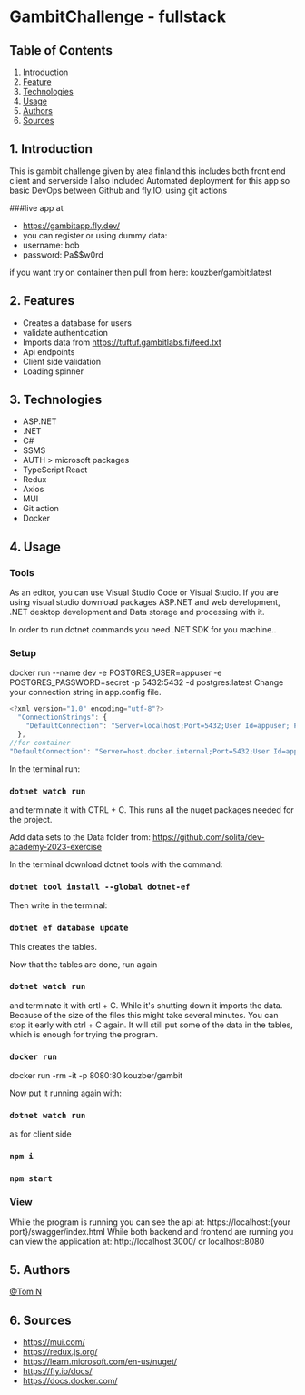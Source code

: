 ﻿# GambitChallenge - fullstack
## Table of Contents
1. [Introduction](#intro)
2. [Feature](#feats)
3. [Technologies](#tech)
4. [Usage](#use)
5. [Authors](#aut)
6. [Sources](#sou)

## 1. Introduction
This is gambit challenge given by atea finland
this includes both front end client and serverside
I also included Automated deployment for this app so basic DevOps
between Github and fly.IO, using git actions

###live app at
* https://gambitapp.fly.dev/
* you can register or using dummy data:
* username: bob
* password: Pa$$w0rd


if you want try on container then pull from here: kouzber/gambit:latest
## 2. Features
* Creates a database for users
* validate authentication
* Imports data from https://tuftuf.gambitlabs.fi/feed.txt
* Api endpoints
* Client side validation
* Loading spinner

## 3. Technologies
* ASP.NET
* .NET
* C#
* SSMS
* AUTH > microsoft packages
* TypeScript React
* Redux
* Axios
* MUI
* Git action
* Docker

## 4. Usage

### Tools ###
As an editor, you can use Visual Studio Code or Visual Studio.
If you are using visual studio download packages ASP.NET and web development, .NET desktop development and
Data storage and processing with it.

In order to run dotnet commands you need .NET SDK for you machine..

### Setup ###
docker run --name dev -e POSTGRES_USER=appuser -e POSTGRES_PASSWORD=secret -p 5432:5432 -d postgres:latest
Change your connection string in app.config file.

```javascript
<?xml version="1.0" encoding="utf-8"?>
  "ConnectionStrings": {
    "DefaultConnection": "Server=localhost;Port=5432;User Id=appuser; Password=secret;Database=gambit"
  },
//for container
"DefaultConnection": "Server=host.docker.internal;Port=5432;User Id=appuser; Password=secret;Database=gambit"
```
In the terminal run:
### `dotnet watch run`
and terminate it with CTRL + C. This runs all the nuget packages needed for  the project.

Add data sets to the Data folder from: https://github.com/solita/dev-academy-2023-exercise

In the terminal download dotnet tools with the command:
### `dotnet tool install --global dotnet-ef`

Then write in the terminal:
### `dotnet ef database update`
This creates the tables.

Now that the tables are done, run again
### `dotnet watch run`
and terminate it with crtl + C. While it's shutting down it imports the data. Because of the size of the files this might take several minutes. You can stop it early with ctrl + C again. It will still put some of the data in the tables, which is enough for trying the program.

### `docker run`
docker run -rm -it -p 8080:80 kouzber/gambit

Now put it running again with:
### `dotnet watch run`
as for client side
### `npm i`
### `npm start`

### View ###
While the program is running you can see the api at: https://localhost:{your port}/swagger/index.html
While both backend and frontend are running you can view the application at: http://localhost:3000/
or localhost:8080
## 5. Authors
[@Tom N](https://github.com/kouzber123)


## 6. Sources
* https://mui.com/
* https://redux.js.org/
* https://learn.microsoft.com/en-us/nuget/
* https://fly.io/docs/
* https://docs.docker.com/
